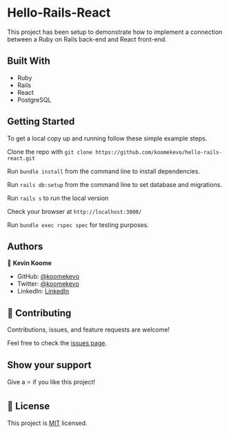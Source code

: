 # Hello-Rails-React

This project has been setup to demonstrate how to implement a connection between a Ruby on Rails back-end and React front-end.

## Built With

- Ruby
- Rails
- React
- PostgreSQL

## Getting Started

To get a local copy up and running follow these simple example steps.

Clone the repo with `git clone https://github.com/koomekevo/hello-rails-react.git`

Run `bundle install` from the command line to install dependencies.

Run `rails db:setup` from the command line to set database and migrations.

Run `rails s` to run the local version

Check your browser at `http://localhost:3000/`

Run `bundle exec rspec spec` for testing purposes.

## Authors

👤 **Kevin Koome**

- GitHub: [@koomekevo](https://github.com/koomekevo)
- Twitter: [@koomekevo](https://twitter.com/koomekevo)
- LinkedIn: [LinkedIn](https://ke.linkedin.com/in/kevin-koome-aab84186)

## 🤝 Contributing

Contributions, issues, and feature requests are welcome!

Feel free to check the [issues page](../../issues/).

## Show your support

Give a ⭐️ if you like this project!

## 📝 License

This project is [MIT](./MIT.md) licensed.